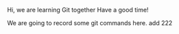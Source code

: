 Hi, we are learning Git together
Have a good time!

We are going to record some git commands here.
add 222
